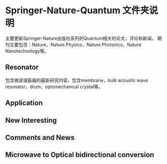 # Springer-Nature-Quantum 文件夹说明

主要更新Springer-Nature出版社系列的Quantum相关的论文，评论和新闻。
期刊主要包含：Nature，Nature Physics，Nature Photonics，Nature Nanotechnology等。 


## Resonator
包含微波谐振器的最新研究内容，包含membrane，bulk acoustic wave resonator，drum，optomechanical crystal等。

## Application


## New Interesting


##  Comments and News


##  Microwave to Optical bidirectional conversion



<!--stackedit_data:
eyJoaXN0b3J5IjpbMjc5MzQwNzE0LC01NTA2MTE1NjFdfQ==
-->